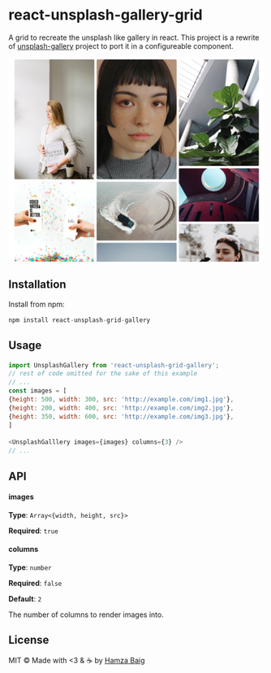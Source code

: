 # react-unsplash-gallery-grid

A grid to recreate the unsplash like gallery in react. This project is a rewrite of [unsplash-gallery](https://github.com/fate-lovely/unsplash-gallery) project to port it in a configureable component.

![Screenshot](/images/example.png?raw=true "Gallery demo")

## Installation

Install from npm:

```js
npm install react-unsplash-grid-gallery
```

## Usage


```js
import UnsplashGallery from 'react-unsplash-grid-gallery';
// rest of code omitted for the sake of this example
// ...
const images = [
{height: 500, width: 300, src: 'http://example.com/img1.jpg'},
{height: 200, width: 400, src: 'http://example.com/img2.jpg'},
{height: 350, width: 600, src: 'http://example.com/img3.jpg'},
]

<UnsplashGalllery images={images} columns={3} />
// ...

```

## API

#### images

**Type**: `Array<{width, height, src}>`

**Required**: `true`

#### columns

**Type**: `number`

**Required**: `false`

**Default**: `2`

The number of columns to render images into.

## License

MIT © Made with <3 & :coffee: by [Hamza Baig](https://github.com/hamxabaig)